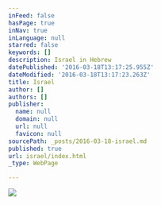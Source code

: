 ```yaml
---
inFeed: false
hasPage: true
inNav: true
inLanguage: null
starred: false
keywords: []
description: Israel in Hebrew
datePublished: '2016-03-18T13:17:25.955Z'
dateModified: '2016-03-18T13:17:23.263Z'
title: Israel
author: []
authors: []
publisher:
  name: null
  domain: null
  url: null
  favicon: null
sourcePath: _posts/2016-03-18-israel.md
published: true
url: israel/index.html
_type: WebPage

---
```

![](https://the-grid-user-content.s3-us-west-2.amazonaws.com/8973655a-518c-4831-85ec-29168536d8ee.jpg)
